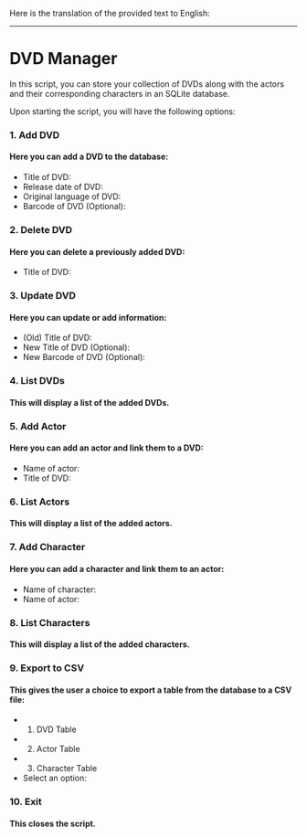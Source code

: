 Here is the translation of the provided text to English:

---

# DVD Manager

In this script, you can store your collection of DVDs along with the actors and their corresponding characters in an SQLite database.

Upon starting the script, you will have the following options:

### 1. Add DVD
#### Here you can add a DVD to the database:
- Title of DVD:
- Release date of DVD:
- Original language of DVD:
- Barcode of DVD (Optional):

### 2. Delete DVD
#### Here you can delete a previously added DVD:
- Title of DVD:

### 3. Update DVD
#### Here you can update or add information:
- (Old) Title of DVD:
- New Title of DVD (Optional):
- New Barcode of DVD (Optional):

### 4. List DVDs
#### This will display a list of the added DVDs.

### 5. Add Actor
#### Here you can add an actor and link them to a DVD:
- Name of actor:
- Title of DVD:

### 6. List Actors
#### This will display a list of the added actors.

### 7. Add Character
#### Here you can add a character and link them to an actor:
- Name of character:
- Name of actor:

### 8. List Characters
#### This will display a list of the added characters.

### 9. Export to CSV
#### This gives the user a choice to export a table from the database to a CSV file:
- 1. DVD Table
- 2. Actor Table
- 3. Character Table
- Select an option:

### 10. Exit
#### This closes the script.

